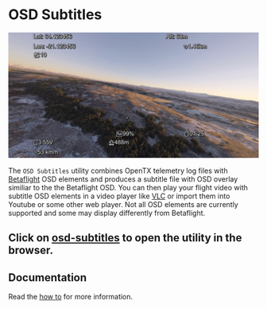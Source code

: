 # OSD Subtitles

![Screenshot](docs/osd-subtitles.jpg)

The `OSD Subtitles` utility combines OpenTX telemetry log files with [Betaflight] OSD elements and produces a subtitle file with OSD overlay similiar to the the Betaflight OSD. You can then play your flight video with subtitle OSD elements in a video player like [VLC] or import them into Youtube or some other web player. Not all OSD elements are currently supported and some may display differently from Betaflight. 

## Click on [osd-subtitles] to open the utility in the browser.

## Documentation
Read the [how to] for more information.

[osd-subtitles]: https://kristjanbjarni.github.io/osd-subtitles/
[Betaflight]: https://betaflight.com/
[VLC]: https://www.videolan.org
[how to]: https://kristjanbjarni.github.io/osd-subtitles/docs/howto.html
